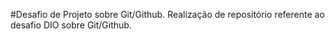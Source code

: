 #Desafio de Projeto sobre Git/Github.
Realização de repositório referente ao desafio DIO sobre Git/Github.
